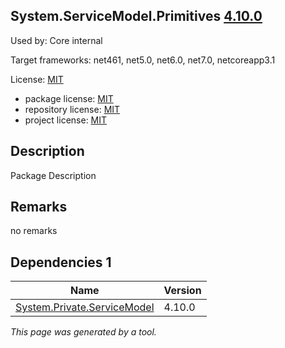 System.ServiceModel.Primitives [4.10.0](https://www.nuget.org/packages/System.ServiceModel.Primitives/4.10.0)
--------------------

Used by: Core internal

Target frameworks: net461, net5.0, net6.0, net7.0, netcoreapp3.1

License: [MIT](../../../../licenses/mit) 

- package license: [MIT](https://licenses.nuget.org/MIT) 
- repository license: [MIT](https://github.com/dotnet/wcf) 
- project license: [MIT](https://github.com/dotnet/wcf) 

Description
-----------
Package Description

Remarks
-----------
no remarks


Dependencies 1
-----------

|Name|Version|
|----------|:----|
|[System.Private.ServiceModel](../../../../packages/nuget.org/system.private.servicemodel/4.10.0)|4.10.0|

*This page was generated by a tool.*